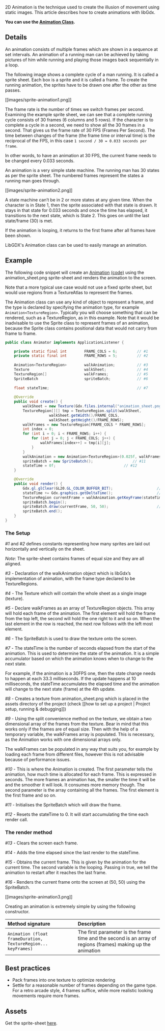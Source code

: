 2D Animation is the technique used to create the illusion of movement using static images. This article describes how to create animations with libGdx.

**You can use the [Animation Class](https://libgdx.badlogicgames.com/nightlies/docs/api/com/badlogic/gdx/graphics/g2d/Animation.html).**

## Details ##

An animation consists of multiple frames which are shown in a sequence at set intervals. An animation of a running man can be achieved by taking pictures of him while running and playing those images back sequentially in a loop.

The following image shows a complete cycle of a man running. It is called a sprite sheet. Each box is a sprite and it is called a frame. To create the running animation, the sprites have to be drawn one after the other as time passes.

[[images/sprite-animation1.png]]

The frame rate is the number of times we switch frames per second. Examining the example sprite sheet, we can see that a complete running cycle consists of 30 frames (6 columns and 5 rows). If the character is to complete a cycle in a second, we need to show all the 30 frames in a second. That gives us the frame rate of 30 FPS (Frames Per Second). The time between changes of the frame (the frame time or interval time) is the reciprocal of the FPS, in this case `1 second / 30 = 0.033 seconds per frame`.

In other words, to have an animation at  30 FPS, the current frame needs to be changed every 0.033 seconds.

An animation is a very simple state machine. The running man has 30 states as per the sprite sheet. The numbered frames represent the states a running man goes through.

[[images/sprite-animation2.png]]

A state machine can’t be in 2 or more states at any given time. When the character is in State 1, then the sprite associated with that state is drawn. It stays in that state for 0.033 seconds and once the time has elapsed, it transitions to the next state, which is State 2. This goes on until the last state/frame (30) is met.

If the animation is looping, it returns to the first frame after all frames have been shown.

LibGDX's Animation class can be used to easily manage an animation.

## Example ##

The following code snippet will create an [Animation](http://libgdx.badlogicgames.com/nightlies/docs/api/com/badlogic/gdx/graphics/g2d/Animation.html) [(code)](https://github.com/libgdx/libgdx/blob/master/gdx/src/com/badlogic/gdx/graphics/g2d/Animation.java) using the animation_sheet.png sprite-sheet and renders the animation to the screen. 

Note that a more typical use case would not use a fixed sprite sheet, but would use regions from a TextureAtlas to represent the frames.

The Animation class can use any kind of object to represent a frame, and the type is declared by specifying the animation type, for example `Animation<TextureRegion>`. Typically you will choose something that can be rendered, such as a TextureRegion, as in this example. Note that it would be inadvisable to use the Sprite class to represent frames of an animation, because the Sprite class contains positional data that would not carry from frame to frame.

```java
public class Animator implements ApplicationListener {

	private static final int        FRAME_COLS = 6;         // #1
	private static final int        FRAME_ROWS = 5;         // #2
	
	Animation<TextureRegion>        walkAnimation;          // #3
	Texture                         walkSheet;              // #4
	TextureRegion[]                 walkFrames;             // #5
	SpriteBatch                     spriteBatch;            // #6
	
	float stateTime;                                        // #7
	
	@Override
	public void create() {
		walkSheet = new Texture(Gdx.files.internal("animation_sheet.png")); // #8
		TextureRegion[][] tmp = TextureRegion.split(walkSheet, 
                    walkSheet.getWidth()/FRAME_COLS, 
                    walkSheet.getHeight()/FRAME_ROWS);				    // #9
		walkFrames = new TextureRegion[FRAME_COLS * FRAME_ROWS];
		int index = 0;
		for (int i = 0; i < FRAME_ROWS; i++) {
			for (int j = 0; j < FRAME_COLS; j++) {
				walkFrames[index++] = tmp[i][j];
			}
		}
		walkAnimation = new Animation<TextureRegion>(0.025f, walkFrames); // #10
		spriteBatch = new SpriteBatch();				  // #11
		stateTime = 0f;						    	  // #12
	}

	@Override
	public void render() {
		Gdx.gl.glClear(GL20.GL_COLOR_BUFFER_BIT);			         // #13
		stateTime += Gdx.graphics.getDeltaTime();			         // #14
		TextureRegion currentFrame = walkAnimation.getKeyFrame(stateTime, true); // #15
		spriteBatch.begin();
		spriteBatch.draw(currentFrame, 50, 50);				         // #16
		spriteBatch.end();
	}
}
```

### The Setup ###

*#1* and *#2* defines constants representing how many sprites are laid out horizontally and vertically on the sheet. 

*Note*: The sprite-sheet contains frames of equal size and they are all aligned.

*#3* - Declaration of the walkAnimation object which is libGdx’s implementation of animation, with the frame type declared to be TextureRegions.

*#4* - The Texture which will contain the whole sheet as a single image (texture).

*#5* - Declare walkFrames as an array of TextureRegion objects. This array will hold each frame of the animation. The first element will hold the frame from the top left, the second will hold the one right to it and so on. When the last element in the row is reached, the next row follows with the left most element.

*#6* - The SpriteBatch is used to draw the texture onto the screen. 

*#7* - The stateTime is the number of seconds elapsed from the start of the animation. This is used to determine the state of the animation. It is a simple accumulator based on which the animation knows when to change to the next state. 

For example, if the animation is a 30FPS one, then the state change needs to happen at each 33.3 milliseconds. If the update happens at 10 milliseconds, the stateTime accumulates the elapsed time and the animation will change to the next state (frame) at the 4th update.

*#8* - Creates a texture from animation_sheet.png which is placed in the assets directory of the project (check [[how to set up a project | Project setup, running & debugging]])

*#9* - Using the split convenience method on the texture, we obtain a two dimensional array of the frames from the texture. Bear in mind that this works only if the frames are of equal size. Then with the help of a temporary variable, the walkFrames array is populated. This is necessary, as the Animation works with one dimensional arrays only. 

The walkFrames can be populated in any way that suits you, for example by loading each frame from different files, however this is not advisable because of performance issues.

*#10* - This is where the Animation is created. The first parameter tells the animation, how much time is allocated for each frame. This is expressed in seconds. The more frames an animation has, the smaller the time it will be and the smoother it will look. It consumes more memory though. 
The second parameter is the array containing all the frames. The first element is the first frame and so on.

*#11* - Initialises the SpriteBatch which will draw the frame.

*#12* - Resets the stateTime to 0. It will start accumulating the time each render call.

### The render method ###

*#13* - Clears the screen each frame.

*#14* - Adds the time elapsed since the last render to the stateTime.

*#15* - Obtains the current frame. This is given by the animation for the current time. The second variable is the looping. Passing in true, we tell the animation to restart after it reaches the last frame.

*#16* - Renders the current frame onto the screen at (50, 50) using the SpriteBatch.

[[images/sprite-animation3.png]]

Creating an animation is extremely simple by using the following constructor.

| Method signature | Description |
|:-------------------|:--------------|
| `Animation (float frameDuration, TextureRegion... keyFrames)` | The first parameter is the frame time and the second is an array of regions (frames) making up the animation|

## Best practices ##
 * Pack frames into one texture to optimize rendering
 * Settle for a reasonable number of frames depending on the game type. For a retro arcade style, 4 frames suffice, while more realistic looking movements require more frames.

## Assets ##

Get the sprite-sheet [here](images/sprite-animation4.png).